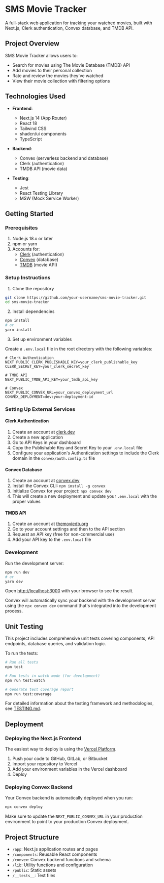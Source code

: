 # SMS Movie Tracker

A full-stack web application for tracking your watched movies, built with Next.js, Clerk authentication, Convex database, and TMDB API.

## Project Overview

SMS Movie Tracker allows users to:

- Search for movies using The Movie Database (TMDB) API
- Add movies to their personal collection
- Rate and review the movies they've watched
- View their movie collection with filtering options

## Technologies Used

- **Frontend**:

  - Next.js 14 (App Router)
  - React 18
  - Tailwind CSS
  - shadcn/ui components
  - TypeScript

- **Backend**:

  - Convex (serverless backend and database)
  - Clerk (authentication)
  - TMDB API (movie data)

- **Testing**:
  - Jest
  - React Testing Library
  - MSW (Mock Service Worker)

## Getting Started

### Prerequisites

1. Node.js 18.x or later
2. npm or yarn
3. Accounts for:
   - [Clerk](https://clerk.dev/) (authentication)
   - [Convex](https://www.convex.dev/) (database)
   - [TMDB](https://www.themoviedb.org/documentation/api) (movie API)

### Setup Instructions

1. Clone the repository

```bash
git clone https://github.com/your-username/sms-movie-tracker.git
cd sms-movie-tracker
```

2. Install dependencies

```bash
npm install
# or
yarn install
```

3. Set up environment variables

Create a `.env.local` file in the root directory with the following variables:

```
# Clerk Authentication
NEXT_PUBLIC_CLERK_PUBLISHABLE_KEY=your_clerk_publishable_key
CLERK_SECRET_KEY=your_clerk_secret_key

# TMDB API
NEXT_PUBLIC_TMDB_API_KEY=your_tmdb_api_key

# Convex
NEXT_PUBLIC_CONVEX_URL=your_convex_deployment_url
CONVEX_DEPLOYMENT=dev:your-deployment-id
```

### Setting Up External Services

#### Clerk Authentication

1. Create an account at [clerk.dev](https://clerk.dev/)
2. Create a new application
3. Go to API Keys in your dashboard
4. Copy the Publishable Key and Secret Key to your `.env.local` file
5. Configure your application's Authentication settings to include the Clerk domain in the `convex/auth.config.ts` file

#### Convex Database

1. Create an account at [convex.dev](https://www.convex.dev/)
2. Install the Convex CLI: `npm install -g convex`
3. Initialize Convex for your project: `npx convex dev`
4. This will create a new deployment and update your `.env.local` with the proper values

#### TMDB API

1. Create an account at [themoviedb.org](https://www.themoviedb.org/)
2. Go to your account settings and then to the API section
3. Request an API key (free for non-commercial use)
4. Add your API key to the `.env.local` file

### Development

Run the development server:

```bash
npm run dev
# or
yarn dev
```

Open [http://localhost:3000](http://localhost:3000) with your browser to see the result.

Convex will automatically sync your backend with the development server using the `npx convex dev` command that's integrated into the development process.

## Unit Testing

This project includes comprehensive unit tests covering components, API endpoints, database queries, and validation logic.

To run the tests:

```bash
# Run all tests
npm test

# Run tests in watch mode (for development)
npm run test:watch

# Generate test coverage report
npm run test:coverage
```

For detailed information about the testing framework and methodologies, see [TESTING.md](./TESTING.md).

## Deployment

### Deploying the Next.js Frontend

The easiest way to deploy is using the [Vercel Platform](https://vercel.com/new).

1. Push your code to GitHub, GitLab, or Bitbucket
2. Import your repository to Vercel
3. Add your environment variables in the Vercel dashboard
4. Deploy

### Deploying Convex Backend

Your Convex backend is automatically deployed when you run:

```bash
npx convex deploy
```

Make sure to update the `NEXT_PUBLIC_CONVEX_URL` in your production environment to point to your production Convex deployment.

## Project Structure

- `/app`: Next.js application routes and pages
- `/components`: Reusable React components
- `/convex`: Convex backend functions and schema
- `/lib`: Utility functions and configuration
- `/public`: Static assets
- `/__tests__`: Test files